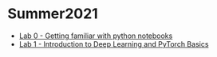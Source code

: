 # Summer2021

* [Lab 0 - Getting familiar with python notebooks](lab0.ipynb)
* [Lab 1 - Introduction to Deep Learning and PyTorch Basics](lab1.ipynb)